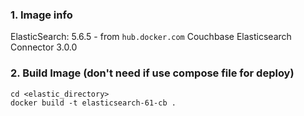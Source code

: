 ### 1. Image info

ElasticSearch: 5.6.5 - from `hub.docker.com`
Couchbase Elasticsearch Connector 3.0.0

### 2. Build Image (don't need if use compose file for deploy)

```
cd <elastic_directory>
docker build -t elasticsearch-61-cb .
```
